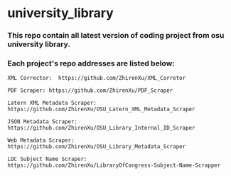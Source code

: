 # university_library  
### This repo contain all latest version of coding project from osu university library.  

### Each project's repo addresses are listed below:  

    XML Corrector:  https://github.com/ZhirenXu/XML_Corretor  
    
    PDF Scraper: https://github.com/ZhirenXu/PDF_Scraper  
    
    Latern XML Metadata Scraper: https://github.com/ZhirenXu/OSU_Latern_XML_Metadata_Scraper
    
    JSON Metadata Scraper: https://github.com/ZhirenXu/OSU_Library_Internal_ID_Scraper  
    
    Web Metadata Scraper: https://github.com/ZhirenXu/OSU_Library_Metadata_Scraper
    
    LOC Subject Name Scraper: https://github.com/ZhirenXu/LibraryOfCongress-Subject-Name-Scrapper  
    
    

